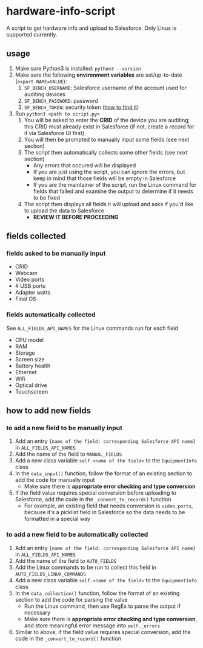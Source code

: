 # hardware-info-script
A script to get hardware info and upload to Salesforce. Only Linux is supported currently.

## usage
1. Make sure Python3 is installed: `python3 --version`
2. Make sure the following **environment variables** are set/up-to-date (`export NAME=VALUE`):
    1. `SF_BENCH_USERNAME`: Salesforce username of the account used for auditing devices
    2. `SF_BENCH_PASSWORD`: password
    3. `SF_BENCH_TOKEN`: security token ([how to find it](https://help.salesforce.com/s/articleView?id=sf.user_security_token.htm&type=5))
3. Run `python3 <path to script.py>`
    1. You will be asked to enter the **CRID** of the device you are auditing; this CRID must already exist in Salesforce (if not, create a record for it via Salesforce UI first)
    2. You will then be prompted to manually input some fields (see next section)
    3. The script then automatically collects some other fields (see next section)
        - Any errors that occured will be displayed
        - If you are just using the script, you can ignore the errors, but keep in mind that those fields will be empty in Salesforce
        - If you are the maintainer of the script, run the Linux command for fields that failed and examine the output to determine if it needs to be fixed
    4. The script then displays all fields it will upload and asks if you'd like to upload the data to Salesforce
        - **REVIEW IT BEFORE PROCEEDING**

## fields collected

### fields asked to be manually input
- CRID
- Webcam
- Video ports
- \# USB ports
- Adapter watts
- Final OS

### fields automatically collected
See `ALL_FIELDS_API_NAMES` for the Linux commands run for each field
- CPU model
- RAM
- Storage
- Screen size
- Battery health
- Ethernet
- Wifi
- Optical drive
- Touchscreen

## how to add new fields

### to add a new field to be manually input
1. Add an entry `{name of the field: corresponding Salesforce API name}` in `ALL_FIELDS_API_NAMES`
2. Add the name of the field to `MANUAL_FIELDS`
3. Add a new class variable `self.<name of the field>` to the `EquipmentInfo` class
4. In the `data_input()` function, follow the format of an existing section to add the code for manually input
    - Make sure there is **appropriate error checking and type conversion**
5. If the field value requires special conversion before uploading to Salesforce, add the code in the `_convert_to_record()` function
    - For example, an existing field that needs conversion is `video_ports`, because it's a picklist field in Salesforce so the data needs to be formatted in a special way


### to add a new field to be automatically collected
1. Add an entry `{name of the field: corresponding Salesforce API name}` in `ALL_FIELDS_API_NAMES`
2. Add the name of the field to `AUTO_FIELDS`
3. Add the Linux commands to be run to collect this field in `AUTO_FIELDS_LINUX_COMMANDS`
4. Add a new class variable `self.<name of the field>` to the `EquipmentInfo` class
5. In the `data_collection()` function, follow the format of an existing section to add the code for parsing the value
    - Run the Linux command, then use RegEx to parse the output if necessary
    - Make sure there is **appropriate error checking and type conversion**, and store meaningful error message into `self._errors`
6. Similar to above, if the field value requires special conversion, add the code in the `_convert_to_record()` function
